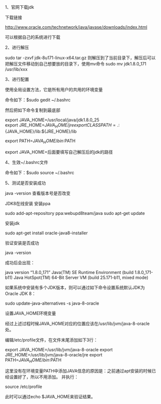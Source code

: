 1、官网下载jdk

下载链接  

http://www.oracle.com/technetwork/java/javase/downloads/index.html

可以根据自己的系统进行下载

2、进行解压

sudo tar -zxvf jdk-8u171-linux-x64.tar.gz 则解压到了当前目录下，解压后可以把解压文件移动到自己想要放的目录下，使用mv命令 sudo mv jdk1.8.0_171 /usr/lib/xxx

3、进行配置

使用全局设置方法，它是所有用户的共用的环境变量

命令如下：$sudo gedit ~/.bashrc

然后把如下命令复制到最底部

export JAVA_HOME=/usr/local/java/jdk1.8.0_25  
export JRE_HOME=${JAVA_HOME}/jre  
export CLASSPATH=.:${JAVA_HOME}/lib:${JRE_HOME}/lib  

export PATH=${JAVA_HOME}/bin:$PATH

export JAVA_HOME=后面要填写自己解压后的jdk的路径

4、生效~/.bashrc文件

命令如下：$sudo source ~/.bashrc

5、测试是否安装成功

java -version 查看版本号是否改变



JDK8在线安装
安装ppa

sudo add-apt-repository ppa:webupd8team/java 
sudo apt-get update

安装jdk

sudo apt-get install oracle-java8-installer

验证安装是否成功

java -version

成功后会出现：

java version “1.8.0_171” 
Java(TM) SE Runtime Environment (build 1.8.0_171-b11) 
Java HotSpot(TM) 64-Bit Server VM (build 25.171-b11, mixed mode)

如果系统中安装有多个JDK版本，则可以通过如下命令设置系统默认JDK为Oracle JDK 8：

sudo update-java-alternatives -s java-8-oracle

设置JAVA_HOME环境变量

经过上述过程时候JAVA_HOME对应的位置应该在/usr/lib/jvm/java-8-oracle处。

编辑/etc/profile文件，在文件末尾添加如下3行：

export JAVA_HOME=/usr/lib/jvm/java-8-oracle
export JRE_HOME=/usr/lib/jvm/java-8-oracle/jre
export PATH=${JAVA_HOME}/bin:$PATH

这里没有在环境变量PATH中添加JAVA信息的原因是：之前通过apt安装的时候已经设置好了，所以不用添加。 
并执行：

source /etc/profile

此时可以通过echo $JAVA_HOME来验证结果。
